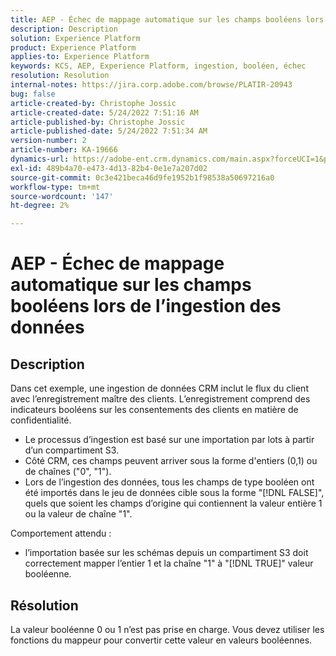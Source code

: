 ```yaml
---
title: AEP - Échec de mappage automatique sur les champs booléens lors de l’ingestion des données
description: Description
solution: Experience Platform
product: Experience Platform
applies-to: Experience Platform
keywords: KCS, AEP, Experience Platform, ingestion, booléen, échec
resolution: Resolution
internal-notes: https://jira.corp.adobe.com/browse/PLATIR-20943
bug: false
article-created-by: Christophe Jossic
article-created-date: 5/24/2022 7:51:16 AM
article-published-by: Christophe Jossic
article-published-date: 5/24/2022 7:51:34 AM
version-number: 2
article-number: KA-19666
dynamics-url: https://adobe-ent.crm.dynamics.com/main.aspx?forceUCI=1&pagetype=entityrecord&etn=knowledgearticle&id=7a9aa847-36db-ec11-a7b6-0022480b01c6
exl-id: 489b4a70-e473-4d13-82b4-0e1e7a207d02
source-git-commit: 0c3e421beca46d9fe1952b1f98538a50697216a0
workflow-type: tm+mt
source-wordcount: '147'
ht-degree: 2%

---
```


# AEP - Échec de mappage automatique sur les champs booléens lors de l’ingestion des données

## Description


Dans cet exemple, une ingestion de données CRM inclut le flux du client avec l’enregistrement maître des clients. L’enregistrement comprend des indicateurs booléens sur les consentements des clients en matière de confidentialité.

- Le processus d’ingestion est basé sur une importation par lots à partir d’un compartiment S3.
- Côté CRM, ces champs peuvent arriver sous la forme d&#39;entiers (0,1) ou de chaînes (&quot;0&quot;, &quot;1&quot;).
- Lors de l’ingestion des données, tous les champs de type booléen ont été importés dans le jeu de données cible sous la forme &quot;[!DNL FALSE]&quot;, quels que soient les champs d’origine qui contiennent la valeur entière 1 ou la valeur de chaîne &quot;1&quot;.


Comportement attendu :

- l’importation basée sur les schémas depuis un compartiment S3 doit correctement mapper l’entier 1 et la chaîne &quot;1&quot; à &quot;[!DNL TRUE]&quot; valeur booléenne.





## Résolution


La valeur booléenne 0 ou 1 n’est pas prise en charge. Vous devez utiliser les fonctions du mappeur pour convertir cette valeur en valeurs booléennes.
